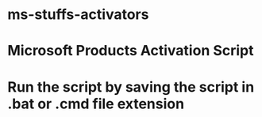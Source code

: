 # ms-stuffs-activators
# Microsoft Products Activation Script
# Run the script by saving the script in .bat or .cmd file extension
